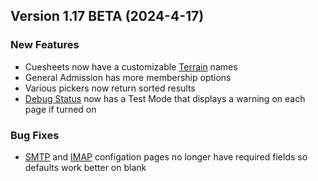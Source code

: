  ## Version 1.17 BETA (2024-4-17)
 ### New Features
 - Cuesheets now have a customizable [Terrain](/CueSheets/terrain) names
 - General Admission has more membership options
 - Various pickers now return sorted results
 - [Debug Status](/System/Info/debug) now has a Test Mode that displays a warning on each page if turned on

 ### Bug Fixes
 - [SMTP](/System/Settings/smtp) and [IMAP](/System/Settings/email) configation pages no longer have required fields so defaults work better on blank

